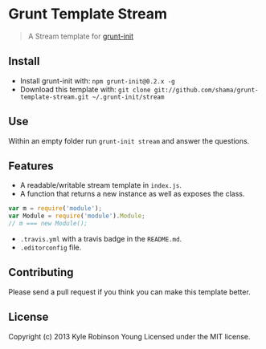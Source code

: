 # Grunt Template Stream

> A Stream template for [grunt-init](https://github.com/gruntjs/grunt-init)

## Install
* Install grunt-init with: `npm grunt-init@0.2.x -g`
* Download this template with: `git clone git://github.com/shama/grunt-template-stream.git ~/.grunt-init/stream`

## Use
Within an empty folder run `grunt-init stream` and answer the questions.

## Features
* A readable/writable stream template in `index.js`.
* A function that returns a new instance as well as exposes the class.<br/>
```js
var m = require('module');
var Module = require('module').Module;
// m === new Module();
```
* `.travis.yml` with a travis badge in the `README.md`.
* `.editorconfig` file.

## Contributing
Please send a pull request if you think you can make this template better.

## License
Copyright (c) 2013 Kyle Robinson Young 
Licensed under the MIT license.
